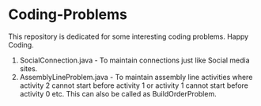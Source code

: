 # Coding-Problems
This repository is dedicated for some interesting coding problems. Happy Coding.
1. SocialConnection.java - To maintain connections just like Social media sites.
2. AssemblyLineProblem.java - To maintain assembly line activities where activity 2 cannot start before activity 1 
   or activity 1 cannot start before activity 0 etc. This can also be called as BuildOrderProblem.
